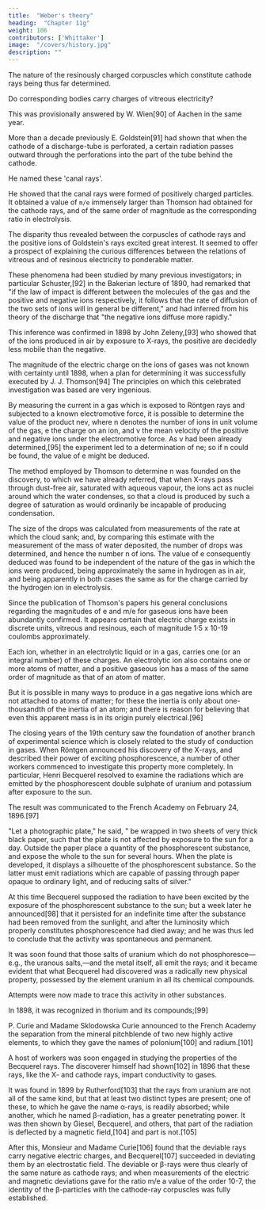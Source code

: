 ```yaml
---
title:  "Weber's theory"
heading:  "Chapter 11g"
weight: 106
contributors: ['Whittaker']
image:  "/covers/history.jpg"
description: ""
---
```




The nature of the resinously charged corpuscles which constitute cathode rays being thus far determined.

<!-- People asked whether  -->

Do corresponding bodies carry charges of vitreous electricity?

<!-- —a question to which at any rate a provisional answer was given by -->
This was provisionally answered by W. Wien[90] of Aachen in the same year. 

More than a decade previously E. Goldstein[91] had shown that when the cathode of a discharge-tube is perforated, a certain radiation passes outward through the perforations into the part of the tube behind the cathode. 

He named these 'canal rays'. 

He showed that the canal rays were formed of positively charged particles. It obtained a value of `m/e` immensely larger than Thomson had obtained for the cathode rays, and of the same order of magnitude as the corresponding ratio in electrolysis.

The disparity thus revealed between the corpuscles of cathode rays and the positive ions of Goldstein's rays excited great interest. It seemed to offer a prospect of explaining the curious differences between the relations of vitreous and of resinous electricity to ponderable matter. 

These phenomena had been studied by many previous investigators; in particular Schuster,[92] in the Bakerian lecture of 1890, had remarked that "if the law of impact is different between the molecules of the gas and the positive and negative ions respectively, it follows that the rate of diffusion of the two sets of ions will in general be different," and had inferred from his theory of the discharge that "the negative ions diffuse more rapidly." 

This inference was confirmed in 1898 by John Zeleny,[93] who showed that of the ions produced in air by exposure to X-rays, the positive are decidedly less mobile than the negative.

The magnitude of the electric charge on the ions of gases was not known with certainty until 1898, when a plan for determining it was successfully executed by J. J. Thomson[94] The principles on which this celebrated investigation was based are very ingenious. 

By measuring the current in a gas which is exposed to Röntgen rays and subjected to a known electromotive force, it is possible to determine the value of the product nev, where n denotes the number of ions in unit volume of the gas, e the charge on an ion, and v the mean velocity of the positive and negative ions under the electromotive force. As v had been already determined,[95] the experiment led to a determination of ne; so if n could be found, the value of e might be deduced.

The method employed by Thomson to determine n was founded on the discovery, to which we have already referred, that when X-rays pass through dust-free air, saturated with aqueous vapour, the ions act as nuclei around which the water condenses, so that a cloud is produced by such a degree of saturation as would ordinarily be incapable of producing condensation. 

The size of the drops was calculated from measurements of the rate at which the cloud sank; and, by comparing this estimate with the measurement of the mass of water deposited, the number of drops was determined, and hence the number n of ions. The value of e consequently deduced was found to be independent of the nature of the gas in which the ions were produced, being approximately the same in hydrogen as in air, and being apparently in both cases the same as for the charge carried by the hydrogen ion in electrolysis.

Since the publication of Thomson's papers his general conclusions regarding the magnitudes of e and m/e for gaseous ions have been abundantly confirmed. It appears certain that electric charge exists in discrete units, vitreous and resinous, each of magnitude 1·5 x 10-19 coulombs approximately. 

Each ion, whether in an electrolytic liquid or in a gas, carries one (or an integral number) of these charges. An electrolytic ion also contains one or more atoms of matter, and a positive gaseous ion has a mass of the same order of magnitude as that of an atom of matter. 

But it is possible in many ways to produce in a gas negative ions which are not attached to atoms of matter; for these the inertia is only about one-thousandth of the inertia of an atom; and there is reason for believing that even this apparent mass is in its origin purely electrical.[96]


The closing years of the 19th century saw the foundation of another branch of experimental science which is closely related to the study of conduction in gases. When Röntgen announced his discovery of the X-rays, and described their power of exciting phosphorescence, a number of other workers commenced to investigate this property more completely. In particular, Henri Becquerel resolved to examine the radiations which are emitted by the phosphorescent double sulphate of uranium and potassium after exposure to the sun. 

The result was communicated to the French Academy on February 24, 1896.[97] 

"Let a photographic plate," he said, " be wrapped in two sheets of very thick black paper, such that the plate is not affected by exposure to the sun for a day. Outside the paper place a quantity of the phosphorescent substance, and expose the whole to the sun for several hours. When the plate is developed, it displays a silhouette of the phosphorescent substance. So the latter must emit radiations which are capable of passing through paper opaque to ordinary light, and of reducing salts of silver."

At this time Becquerel supposed the radiation to have been excited by the exposure of the phosphorescent substance to the sun; but a week later he announced[98] that it persisted for an indefinite time after the substance had been removed from the sunlight, and after the luminosity which properly constitutes phosphorescence had died away; and he was thus led to conclude that the activity was spontaneous and permanent. 

It was soon found that those salts of uranium which do not phosphoresce—e.g., the uranous salts,—and the metal itself, all emit the rays; and it became evident that what Becquerel had discovered was a radically new physical property, possessed by the element uranium in all its chemical compounds.

Attempts were now made to trace this activity in other substances. 

In 1898, it was recognized in thorium and its compounds;[99] 

P. Curie and Madame Sklodowska Curie announced to the French Academy the separation from the mineral pitchblende of two new highly active elements, to which they gave the names of polonium[100] and radium.[101] 

A host of workers was soon engaged in studying the properties of the Becquerel rays. The discoverer himself had shown[102] in 1896 that these rays, like the X- and cathode rays, impart conductivity to gases. 

It was found in 1899 by Rutherford[103] that the rays from uranium are not all of the same kind, but that at least two distinct types are present; one of these, to which he gave the name α-rays, is readily absorbed; while another, which he named β-radiation, has a greater penetrating power. It was then shown by Giesel, Becquerel, and others, that part of the radiation is deflected by a magnetic field,[104] and part is not.[105] 

After this, Monsieur and Madame Curie[106] found that the deviable rays carry negative electric charges, and Becquerel[107] succeeded in deviating them by an electrostatic field. The deviable or β-rays were thus clearly of the same nature as cathode rays; and when measurements of the electric and magnetic deviations gave for the ratio m/e a value of the order 10-7, the identity of the β-particles with the cathode-ray corpuscles was fully established.

<!-- The subsequent history of the new branch of physics thus created falls outside the limits of the present work. We must now consider the progress which was achieved in the general theory of aether and electricity in the last decade of the nineteenth century. -->

